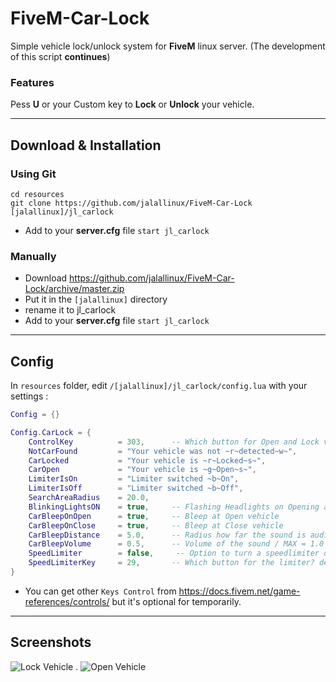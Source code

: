 # FiveM-Car-Lock
Simple vehicle lock/unlock system for **FiveM** linux server. (The development of this script **continues**)

### Features

Pess **U**	or your Custom key to **Lock** or **Unlock** your vehicle.

---

## Download & Installation
### Using Git
```
cd resources
git clone https://github.com/jalallinux/FiveM-Car-Lock [jalallinux]/jl_carlock
```
- Add to your **server.cfg** file ``start jl_carlock``

### Manually
- Download https://github.com/jalallinux/FiveM-Car-Lock/archive/master.zip
- Put it in the `[jalallinux]` directory
- rename it to jl_carlock
- Add to your **server.cfg** file ``start jl_carlock``

---

## Config
In `resources` folder, edit `/[jalallinux]/jl_carlock/config.lua` with your settings :

```lua
Config = {}

Config.CarLock = { 
    ControlKey          = 303,      -- Which button for Open and Lock vehicle ? 303 = U
    NotCarFound         = "Your vehicle was not ~r~detected~w~",
    CarLocked           = "Your vehicle is ~r~Locked~s~",
    CarOpen             = "Your vehicle is ~g~Open~s~",
    LimiterIsOn         = "Limiter switched ~b~On",
    LimiterIsOff        = "Limiter switched ~b~Off",
    SearchAreaRadius    = 20.0,
    BlinkingLightsON    = true,     -- Flashing Headlights on Opening and Closing vehicle
    CarBleepOnOpen      = true,     -- Bleep at Open vehicle
    CarBleepOnClose     = true,     -- Bleep at Close vehicle
    CarBleepDistance    = 5.0,      -- Radius how far the sound is audible to other players
    CarBleepVolume      = 0.5,      -- Volume of the sound / MAX = 1.0 / MIN = 0.1
    SpeedLimiter        = false,     -- Option to turn a speedlimiter on or off
    SpeedLimiterKey     = 29,       -- Which button for the limiter? default: 29 = B
}

```
- You can get other `Keys Control` from https://docs.fivem.net/game-references/controls/ but it's optional for temporarily.

---

## Screenshots

![Lock Vehicle](https://cdn.discordapp.com/attachments/684367422165090432/727826777527025714/lock.PNG "Lock Vehicler") . ![Open Vehicle](https://cdn.discordapp.com/attachments/684367422165090432/727826779880030308/open.PNG "Open Vehicle")
